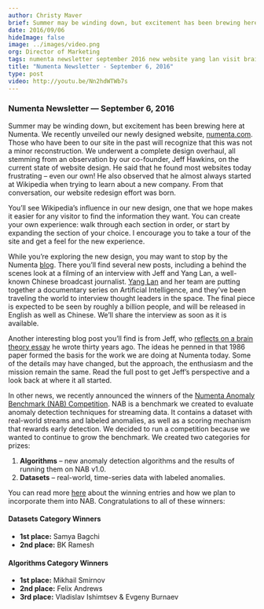 ```yaml
---
author: Christy Maver
brief: Summer may be winding down, but excitement has been brewing here at Numenta. We recently unveiled our newly designed website, numenta.com. Those who have been to our site in the past will recognize that this was not a minor
date: 2016/09/06
hideImage: false
image: ../images/video.png
org: Director of Marketing
tags: numenta newsletter september 2016 new website yang lan visit brain theory
title: "Numenta Newsletter - September 6, 2016"
type: post
video: http://youtu.be/Nn2hdWTWb7s
---
```


### Numenta Newsletter &mdash; September 6, 2016

Summer may be winding down, but excitement has been brewing here at Numenta. We
recently unveiled our newly designed website, [numenta.com](/). Those who have
been to our site in the past will recognize that this was not a minor
reconstruction. We underwent a complete design overhaul, all stemming from an
observation by our co-founder, Jeff Hawkins, on the current state of website
design. He said that he found most websites today frustrating – even our own! He
also observed that he almost always started at Wikipedia when trying to learn
about a new company. From that conversation, our website redesign effort was
born.

You’ll see Wikipedia’s influence in our new design, one that we hope makes it
easier for any visitor to find the information they want. You can create your
own experience: walk through each section in order, or start by expanding the
section of your choice. I encourage you to take a tour of the site and get a
feel for the new experience.  

While you’re exploring the new design, you may want to stop by the Numenta
[blog](/blog/). There you’ll find several new posts, including a behind the
scenes look at a filming of an interview with Jeff and Yang Lan, a well-known
Chinese broadcast journalist. [Yang Lan](https://en.wikipedia.org/wiki/Yang_Lan)
and her team are putting together a documentary series on Artificial
Intelligence, and they’ve been traveling the world to interview thought leaders
in the space. The final piece is expected to be seen by roughly a billion
people, and will be released in English as well as Chinese. We’ll share the
interview as soon as it is available.    

Another interesting blog post you’ll find is from Jeff, who
[reflects on a brain theory essay](/blog/2016/08/04/revisiting-a-1986-essay-on-brain-theory/)
he wrote thirty years ago. The ideas he penned in that 1986 paper formed the
basis for the work we are doing at Numenta today.  Some of the details may have
changed, but the approach, the enthusiasm and the mission remain the same. Read
the full post to get Jeff’s perspective and a look back at where it all started.    

In other news, we recently announced the winners of the
[Numenta Anomaly Benchmark (NAB) Competition](/blog/2016/08/10/numenta-anomaly-benchmark-nab-competition-2016-winners/).
NAB is a benchmark we created to evaluate anomaly detection techniques for
streaming data.  It contains a dataset with real-world streams and labeled
anomalies, as well as a scoring mechanism that rewards early detection.  We
decided to run a competition because we wanted to continue to grow the
benchmark.  We created two categories for prizes:

1. **Algorithms** – new anomaly detection algorithms and the results of running
    them on NAB v1.0.
1. **Datasets** – real-world, time-series data with labeled anomalies.

You can read more [here](/blog/2016/08/10/numenta-anomaly-benchmark-nab-competition-2016-winners/)
about the winning entries and how we plan to incorporate them into NAB.
Congratulations to all of these winners:   

#### Datasets Category Winners

* **1st place:** Samya Bagchi
* **2nd place:** BK Ramesh

#### Algorithms Category Winners

* **1st place:** Mikhail Smirnov
* **2nd place:** Felix Andrews
* **3rd place:** Vladislav Ishimtsev & Evgeny Burnaev
